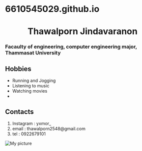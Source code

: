 # 6610545029.github.io
<h1 align="center">Thawalporn Jindavaranon</h1>
<h3>Facaulty of engineering, computer engineering major, Thammasat University</h3>
<h2>Hobbies</h2>
<ul>
    <li>Running and Jogging</li>
    <li>Listening to music</li>
    <li>Watching movies<li>
</ul>
<h2>Contacts</h2>
<ol>
    <li>Instagram : yxmor_</li>
    <li>email : thawalporn2548@gmail.com</li>
    <li>tel : 0922679101</li>
</ol>


![My picture](../selfintro/picture/mypic2.png)